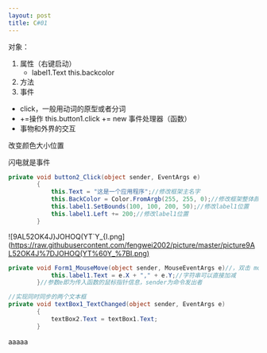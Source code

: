 ```yaml
---
layout: post
title: C#01
---
```


对象：
1. 属性（右键启动）
   - label1.Text  this.backcolor
2. 方法
3. 事件
  - click，一般用动词的原型或者分词
  - +=操作 this.button1.click += new 事件处理器（函数）
  - 事物和外界的交互


改变颜色大小位置


闪电就是事件

```C#
private void button2_Click(object sender, EventArgs e)
        {
            this.Text = "这是一个应用程序";//修改框架主名字
            this.BackColor = Color.FromArgb(255, 255, 0);//修改框架整体颜色
            this.label1.SetBounds(100, 100, 200, 50);//修改label1位置
            this.label1.Left += 200;//修改label1位置
        }
```

![9AL52OK4J}JOHOQ(YT`Y_{I.png](https://raw.githubusercontent.com/fengwei2002/picture/master/picture9AL52OK4J%7DJOHOQ(YT%60Y_%7BI.png)

```C#
private void Form1_MouseMove(object sender, MouseEventArgs e)//，双击 mouse move事件 label显示鼠标的坐标{
            this.label1.Text = e.X + "," + e.Y;//字符串可以直接加减
        }//参数e即为传入函数的鼠标指针信息，sender为命令发出者
```

```C#
//实现同时同步的两个文本框
private void textBox1_TextChanged(object sender, EventArgs e)
        {
            textBox2.Text = textBox1.Text;
        }
```
aaaaa





















